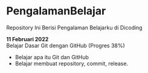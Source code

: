 # PengalamanBelajar
Repository Ini Berisi Pengalaman Belajarku di Dicoding

**11 Februari 2022**  
Belajar Dasar Git dengan GitHub (Progres 38%)
  * Belajar apa itu Git dan GitHub
  * Belajar membuat repository, commit, release.

